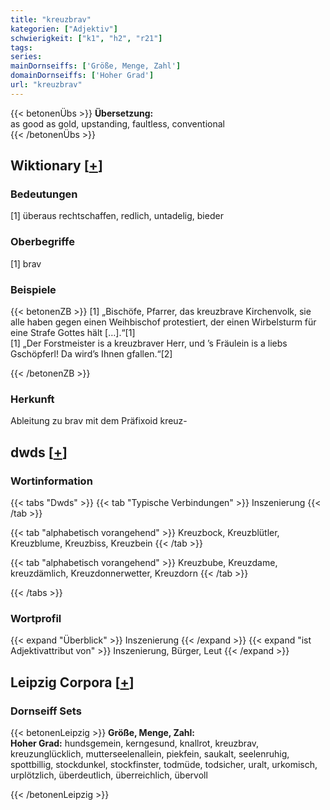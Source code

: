 ```yaml
---
title: "kreuzbrav"
kategorien: ["Adjektiv"]
schwierigkeit: ["k1", "h2", "r21"]
tags:
series:
mainDornseiffs: ['Größe, Menge, Zahl']
domainDornseiffs: ['Hoher Grad']
url: "kreuzbrav"
---
```


{{< betonenÜbs >}}
**Übersetzung:**  
as good as gold, upstanding, faultless, conventional  
{{< /betonenÜbs >}}

## Wiktionary [[+](https://de.wiktionary.org/wiki/kreuzbrav)]

### Bedeutungen
[1] überaus rechtschaffen, redlich, untadelig, bieder  

### Oberbegriffe
[1] brav  

### Beispiele
{{< betonenZB >}}
[1] „Bischöfe, Pfarrer, das kreuzbrave Kirchenvolk, sie alle haben gegen einen Weihbischof protestiert, der einen Wirbelsturm für eine Strafe Gottes hält […].“[1]  
[1] „Der Forstmeister is a kreuzbraver Herr, und ’s Fräulein is a liebs Gschöpferl! Da wird’s Ihnen gfallen.“[2]  

{{< /betonenZB >}}
### Herkunft
Ableitung zu brav mit dem Präfixoid kreuz-  



## dwds [[+](https://www.dwds.de/wb/kreuzbrav)]

### Wortinformation
{{< tabs "Dwds" >}}
{{< tab "Typische Verbindungen" >}}
Inszenierung
{{< /tab >}}

{{< tab "alphabetisch vorangehend" >}}
Kreuzbock, Kreuzblütler, Kreuzblume, Kreuzbiss, Kreuzbein
{{< /tab >}}

{{< tab "alphabetisch vorangehend" >}}
Kreuzbube, Kreuzdame, kreuzdämlich, Kreuzdonnerwetter, Kreuzdorn
{{< /tab >}}

{{< /tabs >}}

### Wortprofil
{{< expand "Überblick" >}} Inszenierung {{< /expand >}}
{{< expand "ist Adjektivattribut von" >}} Inszenierung, Bürger, Leut {{< /expand >}}

## Leipzig Corpora [[+](https://corpora.uni-leipzig.de/en/res?word=kreuzbrav&corpusId=deu_newscrawl-public_2018)]

### Dornseiff Sets
{{< betonenLeipzig >}}
**Größe, Menge, Zahl:**  
**Hoher Grad:** hundsgemein, kerngesund, knallrot, kreuzbrav, kreuzunglücklich, mutterseelenallein, piekfein, saukalt, seelenruhig, spottbillig, stockdunkel, stockfinster, todmüde, todsicher, uralt, urkomisch, urplötzlich, überdeutlich, überreichlich, übervoll  

{{< /betonenLeipzig >}}
